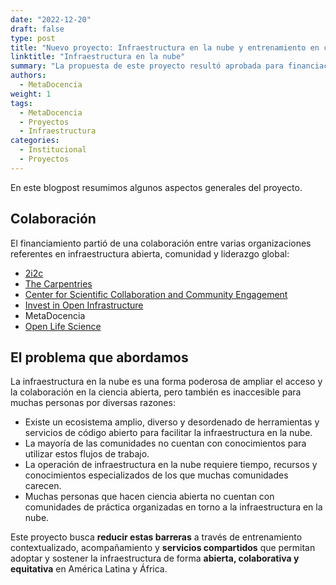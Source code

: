 ```yaml
---
date: "2022-12-20"
draft: false
type: post
title: "Nuevo proyecto: Infraestructura en la nube y entrenamiento en ciencia abierta para comunidades de América Latina y África"
linktitle: "Infraestructura en la nube"
summary: "La propuesta de este proyecto resultó aprobada para financiación por la Chan Zuckerberg Initiative."
authors:
  - MetaDocencia
weight: 1
tags:
  - MetaDocencia
  - Proyectos
  - Infraestructura
categories:
  - Institucional
  - Proyectos
---
```


En este blogpost resumimos algunos aspectos generales del proyecto.

## Colaboración

El financiamiento partió de una colaboración entre varias organizaciones referentes en infraestructura abierta, comunidad y liderazgo global:

- [2i2c](https://2i2c.org/)
- [The Carpentries](https://carpentries.org/about/)
- [Center for Scientific Collaboration and Community Engagement](https://www.cscce.org/)
- [Invest in Open Infrastructure](https://investinopen.org/)
- MetaDocencia
- [Open Life Science](https://openlifesci.org/)

## El problema que abordamos

La infraestructura en la nube es una forma poderosa de ampliar el acceso y la colaboración en la ciencia abierta, pero también es inaccesible para muchas personas por diversas razones:

- Existe un ecosistema amplio, diverso y desordenado de herramientas y servicios de código abierto para facilitar la infraestructura en la nube.
- La mayoría de las comunidades no cuentan con conocimientos para utilizar estos flujos de trabajo.
- La operación de infraestructura en la nube requiere tiempo, recursos y conocimientos especializados de los que muchas comunidades carecen.
- Muchas personas que hacen ciencia abierta no cuentan con comunidades de práctica organizadas en torno a la infraestructura en la nube.

Este proyecto busca **reducir estas barreras** a través de entrenamiento contextualizado, acompañamiento y **servicios compartidos** que permitan adoptar y sostener la infraestructura de forma **abierta, colaborativa y equitativa** en América Latina y África.
